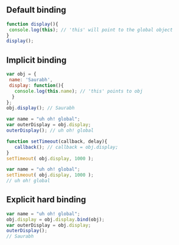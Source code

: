 ## Default binding

```javascript
function display(){
 console.log(this); // 'this' will point to the global object
}
display(); 
```

## Implicit binding

```javascript
var obj = {
 name: 'Saurabh',
 display: function(){
   console.log(this.name); // 'this' points to obj
  }
};
obj.display(); // Saurabh
```

```javascript
var name = "uh oh! global";
var outerDisplay = obj.display;
outerDisplay(); // uh oh! global
```

```javascript
function setTimeout(callback, delay){
   callback(); // callback = obj.display;
}
setTimeout( obj.display, 1000 );

var name = "uh oh! global";
setTimeout( obj.display, 1000 );
// uh oh! global
```

## Explicit hard binding

```javascript
var name = "uh oh! global";
obj.display = obj.display.bind(obj); 
var outerDisplay = obj.display;
outerDisplay();
// Saurabh
```